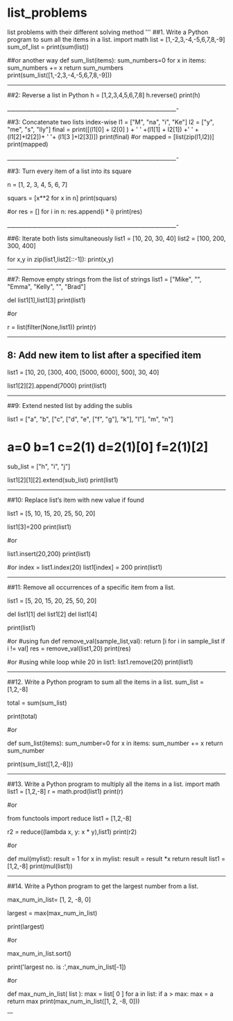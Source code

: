 # list_problems
list problems with their different solving method
'''
##1. Write a Python program to sum all the items in a list.
import math
list = [1,-2,3,-4,-5,6,7,8,-9]
sum_of_list = print(sum(list))

##or another way
def sum_list(items):
    sum_numbers=0
    for x in items:
        sum_numbers += x
    return sum_numbers
print(sum_list([1,-2,3,-4,-5,6,7,8,-9]))

_____________________________________________________________
##2: Reverse a list in Python
h = [1,2,3,4,5,6,7,8]
h.reverse()
print(h)

_____________________________________________________________-

##3: Concatenate two lists index-wise
l1 = ["M", "na", "i", "Ke"]
l2 = ["y", "me", "s", "lly"]
final = print([(l1[0] + l2[0] ) + ' ' +(l1[1] + l2[1]) +' ' +(l1[2]+l2[2])+ ' '+ (l1[3 ]+l2[3])])
print(final)
             #or
mapped = [list(zip(l1,l2))]
print(mapped)

_____________________________________________________________-

##3: Turn every item of a list into its square

n = [1, 2, 3, 4, 5, 6, 7]

squars = [x**2 for x in n]
print(squars)

#or
res = []
for i in n:
 res.append(i * i)
print(res)

_____________________________________________________________-

##6: Iterate both lists simultaneously
list1 = [10, 20, 30, 40]
list2 = [100, 200, 300, 400]

for x,y in zip(list1,list2[::-1]):
 print(x,y)

____________________________________________________________________
##7: Remove empty strings from the list of strings
list1 = ["Mike", "", "Emma", "Kelly", "", "Brad"]

del list1[1],list1[3]
print(list1)

#or

r = list(filter(None,list1))
print(r)
______________________________________________________________________________________


## 8: Add new item to list after a specified item

list1 = [10, 20, [300, 400, [5000, 6000], 500], 30, 40]

list1[2][2].append(7000)
print(list1)

_____________________________________________________________________

##9: Extend nested list by adding the sublis

list1 = ["a", "b", ["c", ["d", "e", ["f", "g"], "k"], "l"], "m", "n"]
#        a=0     b=1    c=2(1)  d=2(1)[0]   f=2(1)[2]
sub_list = ["h", "i", "j"]

list1[2][1][2].extend(sub_list)
print(list1)

_____________________________________________________________________________________

##10: Replace list’s item with new value if found

list1 = [5, 10, 15, 20, 25, 50, 20]

list1[3]=200
print(list1)

#or

list1.insert(20,200)
print(list1)

#or
index = list1.index(20)
list1[index] = 200
print(list1)

___________________________________________________________________________________

##11: Remove all occurrences of a specific item from a list.

list1 = [5, 20, 15, 20, 25, 50, 20]

del list1[1]
del list1[2]
del list1[4]

print(list1)

#or
#using fun
def remove_val(sample_list,val):
    return [i for i in sample_list if i != val]
res = remove_val(list1,20)
print(res)

#or
#using while loop
while 20 in list1:
    list1.remove(20)
print(list1)

_________________________________________________

##12. Write a Python program to sum all the items in a list.
sum_list = [1,2,-8]

total = sum(sum_list)

print(total)

#or

def sum_list(items):
    sum_number=0
    for x in items:
        sum_number += x
    return sum_number

print(sum_list([1,2,-8]))

________________________________________________________________

##13. Write a Python program to multiply all the items in a list.
import math
list1 = [1,2,-8]
r = math.prod(list1)
print(r)

#or

from functools import reduce
list1 = [1,2,-8]

r2 = reduce((lambda x, y: x * y),list1)
print(r2)

#or

def mul(mylist):
    result = 1
    for x in mylist:
        result = result *x
    return result
list1 = [1,2,-8]
print(mul(list1))

______________________________________________________________

##14. Write a Python program to get the largest number from a list.

max_num_in_list= [1, 2, -8, 0]

largest = max(max_num_in_list)

print(largest)

#or

max_num_in_list.sort()

print('largest no. is :',max_num_in_list[-1])

#or

def max_num_in_list( list ):
    max = list[ 0 ]
    for a in list:
        if a > max:
            max = a
    return max
print(max_num_in_list([1, 2, -8, 0]))

'''









































